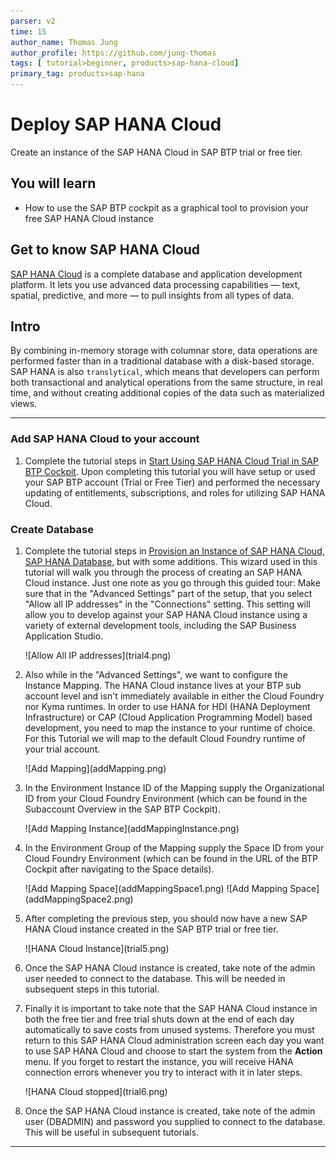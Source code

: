 ```yaml
---
parser: v2
time: 15
author_name: Thomas Jung
author_profile: https://github.com/jung-thomas
tags: [ tutorial>beginner, products>sap-hana-cloud]
primary_tag: products>sap-hana
---
```


# Deploy SAP HANA Cloud

<!-- description --> Create an instance of the SAP HANA Cloud in SAP BTP trial or free tier.

## You will learn

- How to use the SAP BTP cockpit as a graphical tool to provision your free SAP HANA Cloud instance
  
## Get to know SAP HANA Cloud

[SAP HANA Cloud](https://developers.sap.com/topics/hana.html) is a complete database and application development platform. It lets you use advanced data processing capabilities — text, spatial, predictive, and more — to pull insights from all types of data.

## Intro

By combining in-memory storage with columnar store, data operations are performed faster than in a traditional database with a disk-based storage. SAP HANA is also `translytical`, which means that developers can perform both transactional and analytical operations from the same structure, in real time, and without creating additional copies of the data such as materialized views.

---

### Add SAP HANA Cloud to your account

1. Complete the tutorial steps in [Start Using SAP HANA Cloud Trial in SAP BTP Cockpit](hana-cloud-mission-trial-2). Upon completing this tutorial you will have setup or used your SAP BTP account (Trial or Free Tier) and performed the necessary updating of entitlements, subscriptions, and roles for utilizing SAP HANA Cloud.

### Create Database

1. Complete the tutorial steps in [Provision an Instance of SAP HANA Cloud, SAP HANA Database](hana-cloud-mission-trial-3), but with some additions. This wizard used in this tutorial will walk you through the process of creating an SAP HANA Cloud instance. Just one note as you go through this guided tour: Make sure that in the "Advanced Settings" part of the setup, that you select "Allow all IP addresses" in the "Connections" setting. This setting will allow you to develop against your SAP HANA Cloud instance using a variety of external development tools, including the SAP Business Application Studio.

    <!-- border -->![Allow All IP addresses](trial4.png)

1. Also while in the "Advanced Settings", we want to configure the Instance Mapping. The HANA Cloud instance lives at your BTP sub account level and isn't immediately available in either the Cloud Foundry nor Kyma runtimes. In order to use HANA for HDI (HANA Deployment Infrastructure) or CAP (Cloud Application Programming Model) based development, you need to map the instance to your runtime of choice. For this Tutorial we will map to the default Cloud Foundry runtime of your trial account.  

    <!-- border -->![Add Mapping](addMapping.png)

1. In the Environment Instance ID of the Mapping supply the Organizational ID from your Cloud Foundry Environment (which can be found in the Subaccount Overview in the SAP BTP Cockpit).

    <!-- border -->![Add Mapping Instance](addMappingInstance.png)

1. In the Environment Group of the Mapping supply the Space ID from your Cloud Foundry Environment (which can be found in the URL of the BTP Cockpit after navigating to the Space details).

    <!-- border -->![Add Mapping Space](addMappingSpace1.png)

    <!-- border -->![Add Mapping Space](addMappingSpace2.png)

1. After completing the previous step, you should now have a new SAP HANA Cloud instance created in the SAP BTP trial or free tier.

    <!-- border -->![HANA Cloud Instance](trial5.png)

1. Once the SAP HANA Cloud instance is created, take note of the admin user needed to connect to the database. This will be needed in subsequent steps in this tutorial.

1. Finally it is important to take note that the SAP HANA Cloud instance in both the free tier and free trial shuts down at the end of each day automatically to save costs from unused systems. Therefore you must return to this SAP HANA Cloud administration screen each day you want to use  SAP HANA Cloud and choose to start the system from the **Action** menu.  If you forget to restart the instance, you will receive HANA connection errors whenever you try to interact with it in later steps.

    <!-- border -->![HANA Cloud stopped](trial6.png)

1. Once the SAP HANA Cloud instance is created, take note of the admin user (DBADMIN) and password you supplied to connect to the database. This will be useful in subsequent tutorials.

---
